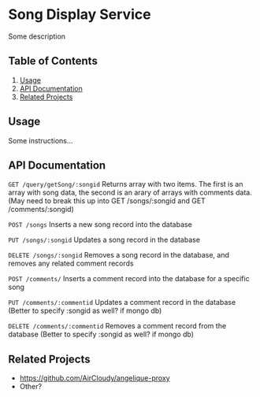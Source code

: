 # Song Display Service

Some description

## Table of Contents

1. [Usage](#usage)
1. [API Documentation](#api-documentation)
1. [Related Projects](#related-projects)

## Usage

Some instructions...

## API Documentation

```GET /query/getSong/:songid```
Returns array with two items. The first is an array with song data, the second is an arary of arrays with comments data.
(May need to break this up into GET /songs/:songid and GET /comments/:songid)

```POST /songs```
Inserts a new song record into the database

```PUT /songs/:songid```
Updates a song record in the database

```DELETE /songs/:songid```
Removes a song record in the database, and removes any related comment records

```POST /comments/```
Inserts a comment record into the database for a specific song

```PUT /comments/:commentid```
Updates a comment record in the database
(Better to specify :songid as well? if mongo db)

```DELETE /comments/:commentid```
Removes a comment record from the database
(Better to specify :songid as well? if mongo db)

## Related Projects

  - https://github.com/AirCloudy/angelique-proxy
  - Other?
